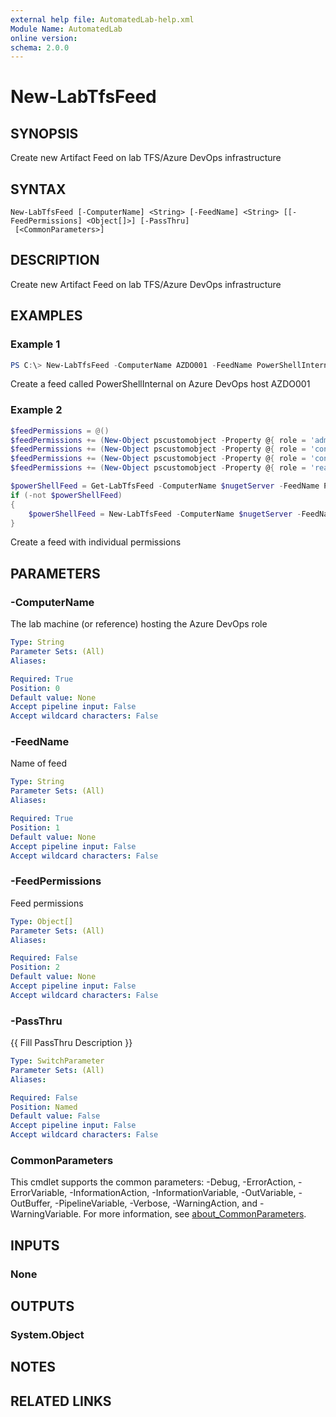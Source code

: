 ```yaml
---
external help file: AutomatedLab-help.xml
Module Name: AutomatedLab
online version:
schema: 2.0.0
---
```


# New-LabTfsFeed

## SYNOPSIS
Create new Artifact Feed on lab TFS/Azure DevOps infrastructure

## SYNTAX

```
New-LabTfsFeed [-ComputerName] <String> [-FeedName] <String> [[-FeedPermissions] <Object[]>] [-PassThru]
 [<CommonParameters>]
```

## DESCRIPTION
Create new Artifact Feed on lab TFS/Azure DevOps infrastructure

## EXAMPLES

### Example 1
```powershell
PS C:\> New-LabTfsFeed -ComputerName AZDO001 -FeedName PowerShellInternal -PassThru
```

Create a feed called PowerShellInternal on Azure DevOps host AZDO001

### Example 2
```powershell
$feedPermissions = @()
$feedPermissions += (New-Object pscustomobject -Property @{ role = 'administrator'; identityDescriptor = "System.Security.Principal.WindowsIdentity;$domainSid-1000" })
$feedPermissions += (New-Object pscustomobject -Property @{ role = 'contributor'; identityDescriptor = "System.Security.Principal.WindowsIdentity;$domainSid-513" })
$feedPermissions += (New-Object pscustomobject -Property @{ role = 'contributor'; identityDescriptor = "System.Security.Principal.WindowsIdentity;$domainSid-515" })
$feedPermissions += (New-Object pscustomobject -Property @{ role = 'reader'; identityDescriptor = 'System.Security.Principal.WindowsIdentity;S-1-5-7' })

$powerShellFeed = Get-LabTfsFeed -ComputerName $nugetServer -FeedName PowerShell -ErrorAction SilentlyContinue
if (-not $powerShellFeed)
{
    $powerShellFeed = New-LabTfsFeed -ComputerName $nugetServer -FeedName PowerShell -FeedPermissions $feedPermissions -PassThru -ErrorAction Stop
}
```

Create a feed with individual permissions

## PARAMETERS

### -ComputerName
The lab machine (or reference) hosting the Azure DevOps role

```yaml
Type: String
Parameter Sets: (All)
Aliases:

Required: True
Position: 0
Default value: None
Accept pipeline input: False
Accept wildcard characters: False
```

### -FeedName
Name of feed

```yaml
Type: String
Parameter Sets: (All)
Aliases:

Required: True
Position: 1
Default value: None
Accept pipeline input: False
Accept wildcard characters: False
```

### -FeedPermissions
Feed permissions

```yaml
Type: Object[]
Parameter Sets: (All)
Aliases:

Required: False
Position: 2
Default value: None
Accept pipeline input: False
Accept wildcard characters: False
```

### -PassThru
{{ Fill PassThru Description }}

```yaml
Type: SwitchParameter
Parameter Sets: (All)
Aliases:

Required: False
Position: Named
Default value: False
Accept pipeline input: False
Accept wildcard characters: False
```

### CommonParameters
This cmdlet supports the common parameters: -Debug, -ErrorAction, -ErrorVariable, -InformationAction, -InformationVariable, -OutVariable, -OutBuffer, -PipelineVariable, -Verbose, -WarningAction, and -WarningVariable. For more information, see [about_CommonParameters](http://go.microsoft.com/fwlink/?LinkID=113216).

## INPUTS

### None
## OUTPUTS

### System.Object
## NOTES

## RELATED LINKS
